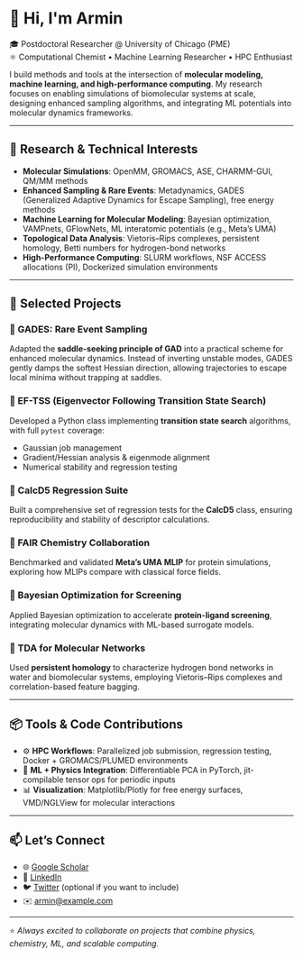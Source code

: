 # 👋 Hi, I'm Armin
🎓 Postdoctoral Researcher @ University of Chicago (PME)  
⚛️ Computational Chemist • Machine Learning Researcher • HPC Enthusiast  

I build methods and tools at the intersection of **molecular modeling, machine learning, and high-performance computing**. My research focuses on enabling simulations of biomolecular systems at scale, designing enhanced sampling algorithms, and integrating ML potentials into molecular dynamics frameworks.  

---

## 🔬 Research & Technical Interests

- **Molecular Simulations**: OpenMM, GROMACS, ASE, CHARMM-GUI, QM/MM methods  
- **Enhanced Sampling & Rare Events**: Metadynamics, GADES (Generalized Adaptive Dynamics for Escape Sampling), free energy methods  
- **Machine Learning for Molecular Modeling**: Bayesian optimization, VAMPnets, GFlowNets, ML interatomic potentials (e.g., Meta’s UMA)  
- **Topological Data Analysis**: Vietoris–Rips complexes, persistent homology, Betti numbers for hydrogen-bond networks  
- **High-Performance Computing**: SLURM workflows, NSF ACCESS allocations (PI), Dockerized simulation environments  

---

## 🚀 Selected Projects

### 🔹 GADES: Rare Event Sampling
Adapted the **saddle-seeking principle of GAD** into a practical scheme for enhanced molecular dynamics. Instead of inverting unstable modes, GADES gently damps the softest Hessian direction, allowing trajectories to escape local minima without trapping at saddles.

### 🔹 EF-TSS (Eigenvector Following Transition State Search)
Developed a Python class implementing **transition state search** algorithms, with full `pytest` coverage:
- Gaussian job management  
- Gradient/Hessian analysis & eigenmode alignment  
- Numerical stability and regression testing  

### 🔹 CalcD5 Regression Suite
Built a comprehensive set of regression tests for the **CalcD5** class, ensuring reproducibility and stability of descriptor calculations.

### 🔹 FAIR Chemistry Collaboration
Benchmarked and validated **Meta’s UMA MLIP** for protein simulations, exploring how MLIPs compare with classical force fields.

### 🔹 Bayesian Optimization for Screening
Applied Bayesian optimization to accelerate **protein-ligand screening**, integrating molecular dynamics with ML-based surrogate models.

### 🔹 TDA for Molecular Networks
Used **persistent homology** to characterize hydrogen bond networks in water and biomolecular systems, employing Vietoris–Rips complexes and correlation-based feature bagging.

---

## 📦 Tools & Code Contributions

- ⚙️ **HPC Workflows**: Parallelized job submission, regression testing, Docker + GROMACS/PLUMED environments  
- 🧩 **ML + Physics Integration**: Differentiable PCA in PyTorch, jit-compilable tensor ops for periodic inputs  
- 📊 **Visualization**: Matplotlib/Plotly for free energy surfaces, VMD/NGLView for molecular interactions  

---

## 📫 Let’s Connect

- 🌐 [Google Scholar](#)  
- 💼 [LinkedIn](#)  
- 🐦 [Twitter](#) (optional if you want to include)  
- ✉️ armin@example.com  

---

⭐️ *Always excited to collaborate on projects that combine physics, chemistry, ML, and scalable computing.*
